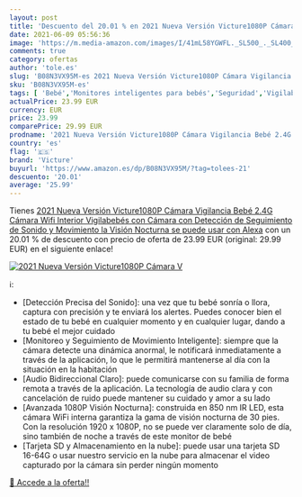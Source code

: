 ```yaml
---
layout: post
title: 'Descuento del 20.01 % en 2021 Nueva Versión Victure1080P Cámara V'
date: 2021-06-09 05:56:36
image: 'https://m.media-amazon.com/images/I/41mL58YGWFL._SL500_._SL400_.jpg'
comments: true
category: ofertas
author: 'tole.es'
slug: 'B08N3VX95M-es 2021 Nueva Versión Victure1080P Cámara Vigilancia Bebé...'
sku: 'B08N3VX95M-es'
tags: [ 'Bebé','Monitores inteligentes para bebés','Seguridad','Vigilabebés','bebé','victure','vigilabebés', ]
actualPrice: 23.99 EUR
currency: EUR
price: 23.99
comparePrice: 29.99 EUR
prodname: '2021 Nueva Versión Victure1080P Cámara Vigilancia Bebé 2.4G Cámara Wifi Interior  Vigilabebés con Cámara con Detección de Seguimiento de Sonido y Movimiento  la Visión Nocturna se puede usar con Alexa'
country: 'es'
flag: '🇪🇸'
brand: 'Victure'
buyurl: 'https://www.amazon.es/dp/B08N3VX95M/?tag=tolees-21'
descuento: '20.01'
average: '25.99'
---
```


Tienes [2021 Nueva Versión Victure1080P Cámara Vigilancia Bebé 2.4G Cámara Wifi Interior  Vigilabebés con Cámara con Detección de Seguimiento de Sonido y Movimiento  la Visión Nocturna se puede usar con Alexa](https://www.amazon.es/dp/B08N3VX95M/?tag=tolees-21) con un 20.01 % de descuento con precio de oferta de 23.99 EUR (original: 29.99 EUR) en el siguiente enlace!

[![2021 Nueva Versión Victure1080P Cámara V](https://m.media-amazon.com/images/I/41mL58YGWFL._SL500_._SL400_.jpg)](https://www.amazon.es/dp/B08N3VX95M/?tag=tolees-21)

ℹ️:

- [Detección Precisa del Sonido]: una vez que tu bebé sonría o llora, captura con precisión y te enviará los alertes. Puedes conocer bien el estado de tu bebé en cualquier momento y en cualquier lugar, dando a tu bebé el mejor cuidado
- [Monitoreo y Seguimiento de Movimiento Inteligente]: siempre que la cámara detecte una dinámica anormal, le notificará inmediatamente a través de la aplicación, lo que le permitirá mantenerse al día con la situación en la habitación
- [Audio Bidireccional Claro]: puede comunicarse con su familia de forma remota a través de la aplicación. La tecnología de audio clara y con cancelación de ruido puede mantener su cuidado y amor a su lado
- [Avanzada 1080P Visión Nocturna]: construida en 850 nm IR LED, esta cámara WiFi interna garantiza la gama de visión nocturna de 30 pies. Con la resolución 1920 x 1080P, no se puede ver claramente solo de día, sino también de noche a través de este monitor de bebé
- [Tarjeta SD y Almacenamiento en la nube]: puede usar una tarjeta SD 16-64G o usar nuestro servicio en la nube para almacenar el video capturado por la cámara sin perder ningún momento

[🛒 Accede a la oferta!!](https://www.amazon.es/dp/B08N3VX95M/?tag=tolees-21)
